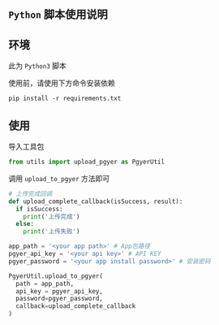 ## `Python` 脚本使用说明

## 环境

此为 `Python3` 脚本

使用前，请使用下方命令安装依赖

```shell
pip install -r requirements.txt
```

## 使用

导入工具包

```python
from utils import upload_pgyer as PgyerUtil
```

调用 `upload_to_pgyer` 方法即可

```python
# 上传完成回调
def upload_complete_callback(isSuccess, result):
  if isSuccess:
    print('上传完成')
  else:
    print('上传失败')

app_path = '<your app path>' # App包路径
pgyer_api_key = '<your api key>' # API KEY
pgyer_password = '<your app install password>' # 安装密码

PgyerUtil.upload_to_pgyer(
  path = app_path, 
  api_key = pgyer_api_key, 
  password=pgyer_password, 
  callback=upload_complete_callback
)
```